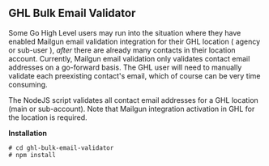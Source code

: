 ﻿## GHL Bulk Email Validator

Some Go High Level users may run into the situation where they have enabled Mailgun email validation integration for their GHL location ( agency or sub-user ), *after* there are already many contacts in their location account. Currently, Mailgun email validation only validates contact email addresses on a go-forward basis. The GHL user will need to manually validate each preexisting contact's email, which of course can be very time consuming.

The NodeJS script validates all contact email addresses for a GHL location (main or sub-account). Note that Mailgun integration activation in GHL for the location is required.

**Installation**

    # cd ghl-bulk-email-validator
    # npm install


